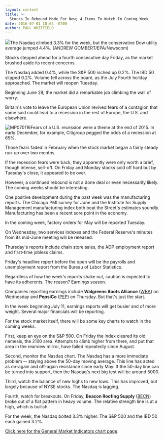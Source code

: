 ```yaml
---
layout: content
title: >-
  Stocks In Rebound Mode For Now; 4 Items To Watch In Coming Week
date: 2016-07-01 18:03 -0700
author: PAUL WHITFIELD
---
```






![](https://www.investors.com/wp-content/uploads/2016/07/BIGPIC-070116-newscom.jpg)The Nasdaq climbed 3.3% for the week, but the conservative Dow utility average jumped 4.4%. (ANDREW GOMBERT/EPA/Newscom)









Stocks stepped ahead for a fourth consecutive day Friday, as the market brushed aside its recent concerns.


The Nasdaq added 0.4%, while the S&P 500 inched up 0.2%. The IBD 50 slipped 0.2%. Volume fell across the board, as the July Fourth holiday approached. The market will reopen Tuesday.


Beginning June 28, the market did a remarkable job climbing the wall of worry.


Britain's vote to leave the European Union revived fears of a contagion that some said could lead to a recession in the rest of Europe, the U.S. and elsewhere.


![MP070116](https://www.investors.com/wp-content/uploads/2016/07/MP070116-223x300.jpg)Fears of a U.S. recession were a theme at the end of 2015. In early December, for example, Citigroup pegged the odds of a recession at 65%.


Those fears faded in February when the stock market began a fairly steady run-up over two months.


If the recession fears were back, they apparently were only worth a brief, though intense, sell-off. On Friday and Monday stocks sold off hard but by Tuesday's close, it appeared to be over.


However, a continued rebound is not a done deal or even necessarily likely. The coming weeks should be interesting.


One positive development during the past week was the manufacturing reports. The Chicago PMI survey for June and the Institute for Supply Management manufacturing index both beat the Street's estimates soundly. Manufacturing has been a recent sore point in the economy.


In the coming week, factory orders for May will be reported Tuesday.


On Wednesday, two services indexes and the Federal Reserve's minutes from its mid-June meeting will be released.


Thursday's reports include chain store sales, the ADP employment report and first-time jobless claims.


Friday's headline report before the open will be the payrolls and unemployment report from the Bureau of Labor Statistics.


Regardless of how the week's reports shake out, caution is expected to have its adherents. The reason? Earnings season.


Companies reporting earnings include **Walgreens Boots Alliance** ([WBA](https://research.investors.com/quote.aspx?symbol=WBA)) on Wednesday and **PepsiCo** ([PEP](https://research.investors.com/quote.aspx?symbol=PEP)) on Thursday. But that's just the start.


In the week beginning July 11, earnings reports will get busier and of more weight. Several major financials will be reporting.


For the stock market itself, there will be some key charts to watch in the coming weeks.


First, keep an eye on the S&P 500. On Friday the index cleared its old nemesis, the 2100 area. Attempts to climb higher from there, and put that area in the rearview mirror, have failed repeatedly since August.


Second, monitor the Nasdaq chart. The Nasdaq has a more immediate problem -- staying above the 50-day moving average. This line has acted as on-again and off-again resistance since early May. If the 50-day line can be turned into support, then the Nasdaq's next big test will be around 5000.


Third, watch the balance of new highs to new lows. This has improved, but largely because of NYSE stocks. The Nasdaq is lagging.


Fourth, watch for breakouts. On Friday, **Beacon Roofing Supply** ([BECN](https://research.investors.com/quote.aspx?symbol=BECN)) broke out of a flat pattern in heavy volume. The relative strength line is at a high, which is bullish.


For the week, the Nasdaq bolted 3.3% higher. The S&P 500 and the IBD 50 each gained 3.2%.


[Click here for the General Market Indicators chart page](https://www.investors.com/wp-content/uploads/2016/07/IBD0107153659GMI.pdf).




